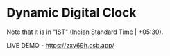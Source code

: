 # Dynamic Digital Clock
Note that it is in "IST" (Indian Standard Time | +05:30).

LIVE DEMO - https://zxy69h.csb.app/
